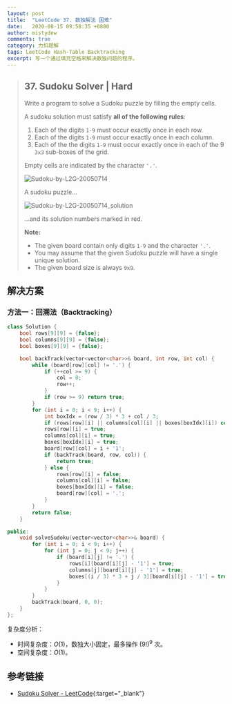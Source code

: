 ```yaml
---
layout: post
title:  "LeetCode 37. 数独解法 困难"
date:   2020-08-15 09:58:35 +0800
author: mistydew
comments: true
category: 力扣题解
tags: LeetCode Hash-Table Backtracking
excerpt: 写一个通过填充空格来解决数独问题的程序。
---
```

> ## 37. Sudoku Solver | Hard
> 
> Write a program to solve a Sudoku puzzle by filling the empty cells.
> 
> A sudoku solution must satisfy **all of the following rules**:
> 
> 1. Each of the digits `1-9` must occur exactly once in each row.
> 2. Each of the digits `1-9` must occur exactly once in each column.
> 3. Each of the the digits `1-9` must occur exactly once in each of the 9 `3x3` sub-boxes of the grid.
> 
> Empty cells are indicated by the character `'.'`.
> 
> ![Sudoku-by-L2G-20050714](https://upload.wikimedia.org/wikipedia/commons/thumb/f/ff/Sudoku-by-L2G-20050714.svg/250px-Sudoku-by-L2G-20050714.svg.png)
> 
> A sudoku puzzle...
> 
> ![Sudoku-by-L2G-20050714_solution](https://upload.wikimedia.org/wikipedia/commons/thumb/3/31/Sudoku-by-L2G-20050714_solution.svg/250px-Sudoku-by-L2G-20050714_solution.svg.png)
> 
> ...and its solution numbers marked in red.
> 
> **Note:**
> 
> * The given board contain only digits `1-9` and the character `'.'`.
> * You may assume that the given Sudoku puzzle will have a single unique solution.
> * The given board size is always `9x9`.

## 解决方案

### 方法一：回溯法（Backtracking）

```cpp
class Solution {
    bool rows[9][9] = {false};
    bool columns[9][9] = {false};
    bool boxes[9][9] = {false};

    bool backTrack(vector<vector<char>>& board, int row, int col) {
        while (board[row][col] != '.') {
            if (++col >= 9) {
                col = 0;
                row++;
            }
            if (row >= 9) return true;
        }
        for (int i = 0; i < 9; i++) {
            int boxIdx = (row / 3) * 3 + col / 3;
            if (rows[row][i] || columns[col][i] || boxes[boxIdx][i]) continue;
            rows[row][i] = true;
            columns[col][i] = true;
            boxes[boxIdx][i] = true;
            board[row][col] = i + '1';
            if (backTrack(board, row, col)) {
                return true;
            } else {
                rows[row][i] = false;
                columns[col][i] = false;
                boxes[boxIdx][i] = false;
                board[row][col] = '.';
            }
        }
        return false;
    }

public:
    void solveSudoku(vector<vector<char>>& board) {
        for (int i = 0; i < 9; i++) {
            for (int j = 0; j < 9; j++) {
                if (board[i][j] != '.') {
                    rows[i][board[i][j] - '1'] = true;
                    columns[j][board[i][j] - '1'] = true;
                    boxes[(i / 3) * 3 + j / 3][board[i][j] - '1'] = true;
                }
            }
        }
        backTrack(board, 0, 0);
    }
};
```

复杂度分析：
* 时间复杂度：*O*(1)，数独大小固定，最多操作 (9!)<sup>9</sup> 次。
* 空间复杂度：*O*(1)。

## 参考链接

* [Sudoku Solver - LeetCode](https://leetcode.com/problems/sudoku-solver/){:target="_blank"}
